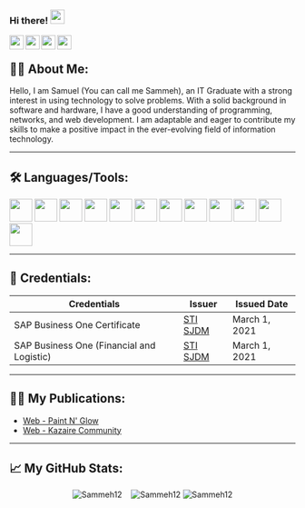 ### Hi there! <img src="https://media.giphy.com/media/hvRJCLFzcasrR4ia7z/giphy.gif" height="25">

<a href="https://www.facebook.com/SMGamay/" target="_blank">
  <img align="left" src="https://img.shields.io/badge/Facebook-1877F2?style=for-the-badge&logo=facebook&logoColor=white" height=25>
</a>
<a href="https://www.instagram.com/lumpiangsammeh/" target="_blank">
  <img align="left" src="https://img.shields.io/badge/Instagram-%23E4405F.svg?style=for-the-badge&logo=Instagram&logoColor=white" height=25>
</a>
<a href="https://twitter.com/LumpiangSammeh" target="_blank">
  <img align="left" src="https://img.shields.io/badge/Twitter-%231DA1F2.svg?style=for-the-badge&logo=Twitter&logoColor=white" height=25>
</a>
<a href="https://www.linkedin.com/in/samuel-migs-gamay-303307240/" target="_blank">
  <img align="left" src="https://img.shields.io/badge/linkedin-%230077B5.svg?&style=for-the-badge&logo=linkedin&logoColor=white" height=25>
</a> 

<br />

## 👨‍💻 About Me:

Hello, I am Samuel (You can call me Sammeh), an IT Graduate with a strong interest in using technology to solve problems. With a solid background in software and hardware, I have a good understanding of programming, networks, and web development. I am adaptable and eager to contribute my skills to make a positive impact in the ever-evolving field of information technology.
  <!--<img align="right" alt="GIF" src="https://github.com/jfouryeah12/jfouryeah12/blob/main/computerEcho.gif" width="500" height="320" />-->
<hr>

## 🛠️ Languages/Tools:

<p>
<!--Languages-->
<img height="40" src="https://img.shields.io/badge/html5-%23E34F26.svg?style=for-the-badge&logo=html5&logoColor=white"> <!--HTML5-->
<img height="40" src="https://img.shields.io/badge/java-%23ED8B00.svg?style=for-the-badge&logo=openjdk&logoColor=white"> <!--Java-->
<img height="40" src="https://img.shields.io/badge/python-3670A0?style=for-the-badge&logo=python&logoColor=ffdd54"> <!--Python-->
<img height="40" src="https://img.shields.io/badge/php-%23777BB4.svg?style=for-the-badge&logo=php&logoColor=white"> <!--PHP-->
<img height="40" src="https://img.shields.io/badge/c%23-%23239120.svg?style=for-the-badge&logo=c-sharp&logoColor=white"> <!--C#-->
<img height="40" src="https://img.shields.io/badge/css3-%231572B6.svg?style=for-the-badge&logo=css3&logoColor=white"> <!--CSS-->
<img height="40" src="https://img.shields.io/badge/javascript-%23323330.svg?style=for-the-badge&logo=javascript&logoColor=%23F7DF1E"> <!--JavaScript-->
<!--Tools-->
<img height="40" src="https://img.shields.io/badge/NetBeansIDE-1B6AC6.svg?style=for-the-badge&logo=apache-netbeans-ide&logoColor=white"> <!--NetBeans IDE-->
<img height="40" src="https://img.shields.io/badge/Android%20Studio-3DDC84.svg?style=for-the-badge&logo=android-studio&logoColor=white"> <!--Android Studio-->
<img height="40" src="https://img.shields.io/badge/Android%20Studio-3DDC84.svg?style=for-the-badge&logo=android-studio&logoColor=white"> <!--PyCharm-->
<img height="40" src="https://img.shields.io/badge/Visual%20Studio-5C2D91.svg?style=for-the-badge&logo=visual-studio&logoColor=white"> <!--Visual Studio-->
<img height="40" src="https://img.shields.io/badge/Visual%20Studio%20Code-0078d7.svg?style=for-the-badge&logo=visual-studio-code&logoColor=white"> <!--Visual Studio Code-->
</p>
<hr>


## 🥇 Credentials:
| Credentials | Issuer | Issued Date |
| ------------ | ------------ | ------------ |
| SAP Business One Certificate | [STI SJDM](https://www.facebook.com/sjdelmonte.sti.edu) | March 1, 2021 |
| SAP Business One (Financial and Logistic) | [STI SJDM](https://www.facebook.com/sjdelmonte.sti.edu) | March 1, 2021 |
<hr>

<!--## 🏆 Honors and Awards:

| Honor/Award | Issuer | Link | Date |
| ------------ | ------------ | ------------ | ------------ |
| ?? | [??]("???") | [???]("???") | ??? |
<hr>-->

## ✍🏻 My Publications:

<!-- BLOG-POST-LIST:START -->

- [Web - Paint N' Glow](http://paintnglow.rf.gd/)
- [Web - Kazaire Community](https://sammeh12.github.io/Kazaire-Community/)

<!-- BLOG-POST-LIST:END -->
<hr>

## 📈 My GitHub Stats:

<p  align="center"> 
  <img src="https://github-readme-stats.vercel.app/api?username=Sammeh12&show_icons=true&theme=gotham" alt="Sammeh12" />
  &nbsp;&nbsp;
  <img src="https://github-readme-stats.vercel.app/api/top-langs/?username=Sammeh12&layout=compact&theme=gotham" alt="Sammeh12" />
  <img src="https://github-profile-trophy.vercel.app/?username=Sammeh12" alt="Sammeh12" />
<p>
